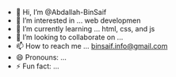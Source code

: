 - 👋 Hi, I’m @Abdallah-BinSaif
- 👀 I’m interested in ... web developmen
- 🌱 I’m currently learning ... html, css, and js
- 💞️ I’m looking to collaborate on ...
- 📫 How to reach me ... binsaif.info@gmail.com
- 😄 Pronouns: ...
- ⚡ Fun fact: ...

<!---
Abdallah-BinSaif/Abdallah-BinSaif is a ✨ special ✨ repository because its `README.md` (this file) appears on your GitHub profile.
You can click the Preview link to take a look at your changes.
--->
